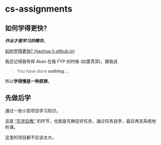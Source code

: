 # cs-assignments

## 如何学得更快? 

***作业才是学习的精华***。

[如何学得更快? (haohua-li.github.io)](https://haohua-li.github.io/2022/01/12/learn-fast.html)

我还记得我导师 Akan 在我 FYP 的时候 (如雷贯耳)，跟我说

> You have done ***nothing***.... 

所以**学得慢是一种原罪**。

## 先做后学

通过一些小型项目学习知识。

这是 [“先学后教”](https://theory.gmw.cn/2021-10/08/content_35215197.htm) 的环节，也就是先确定好任务，通过任务自学，最后再去系统地听课。 

这里的项目都不应该太大。
